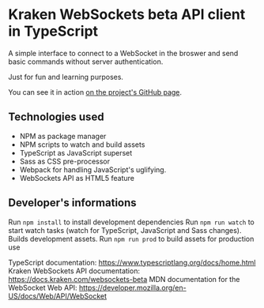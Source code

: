 # Kraken WebSockets beta API client in TypeScript
A simple interface to connect to a WebSocket in the broswer and send basic commands without server authentication.

Just for fun and learning purposes.

You can see it in action [on the project's GitHub page](https://picleb.github.io/KrakenWebSocketsClientTS/public).

## Technologies used
- NPM as package manager
- NPM scripts to watch and build assets
- TypeScript as JavaScript superset
- Sass as CSS pre-processor
- Webpack for handling JavaScript's uglifying.
- WebSockets API as HTML5 feature

## Developer's informations
Run `npm install` to install development dependencies
Run `npm run watch` to start watch tasks (watch for TypeScript, JavaScript and Sass changes). Builds development assets.
Run `npm run prod` to build assets for production use

TypeScript documentation: https://www.typescriptlang.org/docs/home.html
Kraken WebSockets API documentation: https://docs.kraken.com/websockets-beta
MDN documentation for the WebSocket Web API: https://developer.mozilla.org/en-US/docs/Web/API/WebSocket
